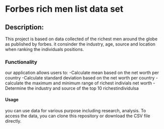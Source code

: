 # Forbes rich men list data set
## Description:
This project is based on data collected of the richest men around the globe as published by forbes. it consinder the industry, age, source and location when ranking the individuals positions.
###  Functionality
our application allows users to:
-Calculate mean based on the net worth per country
-Calculate standard deviation based on the net worth per country
-calculate the maximum and minimum range of richest indivials net worth
-Determine the industry and source of the top 10 richestindividulsa
#### Usage
you can use data for various purpose including research, analysis. To access the data, you can clone this repository or download the CSV file directly.

